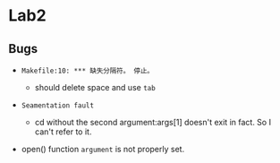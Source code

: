 # Lab2
## Bugs
* `Makefile:10: *** 缺失分隔符。 停止。`
  * should delete space and use `tab`
* `Seamentation fault`
  * cd without the second argument:args[1] doesn't exit in fact. So I can't refer to it.

* open() function `argument` is not properly set.